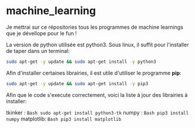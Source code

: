 # machine_learning

Je mettrai sur ce répositories tous les programmes de machine learnings que je dévellope pour le fun !

La version de python utilisée est python3. Sous linux, il suffit pour l'installer de taper dans un terminal:

```Bash
sudo apt-get -y update && sudo apt-get install -y python3
```
Afin d'installer certaines librairies, il est utile d'utiliser le programme **pip**:


```Bash
sudo apt-get -y update && sudo apt-get install -y pip3
```

Afin que le code s'execute correctement, voici la liste à jour des librairies à installer:

tkinker : ```Bash sudo apt-get install python3-tk```
numpy : ```Bash pip3 install numpy```
matplotlib: ```Bash pip3 install matplotlib```


